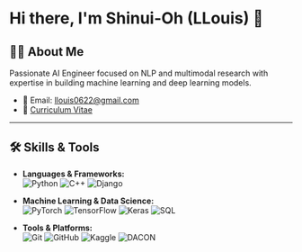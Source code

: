 # Hi there, I'm Shinui-Oh (LLouis) 👋

## 👨‍💻 About Me

Passionate AI Engineer focused on NLP and multimodal research with expertise in building machine learning and deep learning models.  

- 📧 Email: [llouis0622@gmail.com](mailto:llouis0622@gmail.com)  
- 📄 [Curriculum Vitae](https://llouis.notion.site/)  

---

## 🛠️ Skills & Tools

- **Languages & Frameworks:**  
  ![Python](https://img.shields.io/badge/Python-3776AB?style=for-the-badge&logo=python&logoColor=white) 
  ![C++](https://img.shields.io/badge/C%2B%2B-00599C?style=for-the-badge&logo=c%2B%2B&logoColor=white) 
  ![Django](https://img.shields.io/badge/Django-092E20?style=for-the-badge&logo=django&logoColor=white)  

- **Machine Learning & Data Science:**  
  ![PyTorch](https://img.shields.io/badge/PyTorch-EE4C2C?style=for-the-badge&logo=pytorch&logoColor=white) 
  ![TensorFlow](https://img.shields.io/badge/TensorFlow-FF6F00?style=for-the-badge&logo=tensorflow&logoColor=white) 
  ![Keras](https://img.shields.io/badge/Keras-D00000?style=for-the-badge&logo=keras&logoColor=white) 
  ![SQL](https://img.shields.io/badge/SQL-4479A1?style=for-the-badge&logo=sql&logoColor=white)  

- **Tools & Platforms:**  
  ![Git](https://img.shields.io/badge/Git-F05032?style=for-the-badge&logo=git&logoColor=white) 
  ![GitHub](https://img.shields.io/badge/GitHub-181717?style=for-the-badge&logo=github&logoColor=white) 
  ![Kaggle](https://img.shields.io/badge/Kaggle-20BEFF?style=for-the-badge&logo=kaggle&logoColor=white) 
  ![DACON](https://img.shields.io/badge/DACON-0055FF?style=for-the-badge&logo=data&logoColor=white)  
